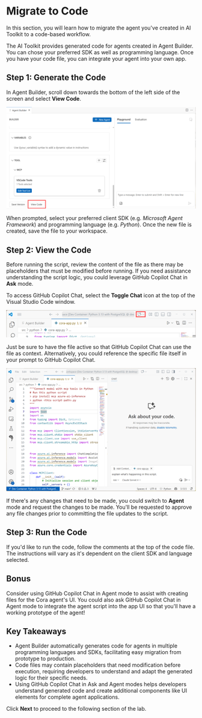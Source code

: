 # Migrate to Code

In this section, you will learn how to migrate the agent you've created in AI Toolkit to a code-based workflow.

The AI Toolkit provides generated code for agents created in Agent Builder. You can chose your preferred SDK as well as programming language. Once you have your code file, you can integrate your agent into your own app.

## Step 1: Generate the Code

In Agent Builder, scroll down towards the bottom of the left side of the screen and select **View Code**.

![View code button.](../../img/view-code.png)

When prompted, select your preferred client SDK (e.g. *Microsoft Agent Framework*) and programming language (e.g. *Python*). Once the new file is created, save the file to your workspace.

## Step 2: View the Code

Before running the script, review the content of the file as there may be placeholders that must be modified before running. If you need assistance understanding the script logic, you could leverage GitHub Copilot Chat in **Ask** mode.

To access GitHub Copilot Chat, select the **Toggle Chat** icon at the top of the Visual Studio Code window.

![Toggle chat button.](../../img/toggle-chat.png)

Just be sure to have the file active so that GitHub Copilot Chat can use the file as context. Alternatively, you could reference the specific file itself in your prompt to GitHub Copilot Chat.

![GitHub Copilot Chat in Ask mode.](../../img/ghcp-ask-mode.png)

If there's any changes that need to be made, you could switch to **Agent** mode and request the changes to be made. You'll be requested to approve any file changes prior to committing the file updates to the script.

## Step 3: Run the Code

If you'd like to run the code, follow the comments at the top of the code file. The instructions will vary as it's dependent on the client SDK and language selected.

## Bonus

Consider using GitHub Copilot Chat in Agent mode to assist with creating files for the Cora agent's UI. You could also ask GitHub Copilot Chat in Agent mode to integrate the agent script into the app UI so that you'll have a working prototype of the agent!

## Key Takeaways

- Agent Builder automatically generates code for agents in multiple programming languages and SDKs, facilitating easy migration from prototype to production.
- Code files may contain placeholders that need modification before execution, requiring developers to understand and adapt the generated logic for their specific needs.
- Using GitHub Copilot Chat in Ask and Agent modes helps developers understand generated code and create additional components like UI elements for complete agent applications.

Click **Next** to proceed to the following section of the lab.